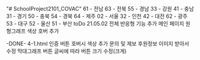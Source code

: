 "# SchoolProject2101_COVAC"
61 - 전남
63 - 전북
55 - 경남
33 - 강원
41 - 충남
31 - 경기
50 - 충북
54 - 경북
64 - 제주
02 - 서울
32 - 인천
42 - 대전
62 - 광주
53 - 대구
52 - 울산
51 - 부산
toDo
21.05.02
전체 반응형 기능 추가
메인 페이지 원형그래프 색상 호버 추가

-DONE-
4-1.html 인증 버튼 호버시 색상 추가
문의 및 제보 후원정보 이미지 받아서 수정
막대그래프 버튼 글씨에 따라 버튼 크기 수정(크게)
